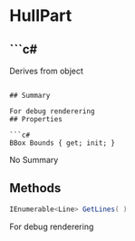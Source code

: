 # HullPart

## ```c#
Derives from object
```

## Summary

For debug renderering
## Properties

```c#
BBox Bounds { get; init; } 
```
No Summary
## Methods

```c#
IEnumerable<Line> GetLines( ) 
```
For debug renderering
